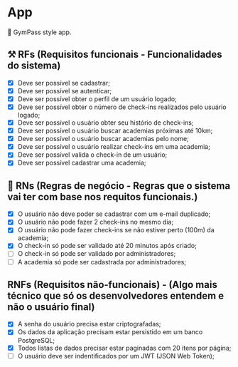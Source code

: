 # App

👊 GymPass style app.

## ⚒️ RFs (Requisitos funcionais - Funcionalidades do sistema)

- [x] Deve ser possível se cadastrar;
- [x] Deve ser possível se autenticar;
- [x] Deve ser possível obter o perfil de um usuário logado;
- [x] Deve ser possível obter o número de check-ins realizados pelo usuário logado;
- [x] Deve ser possível o usuário obter seu histório de check-ins;
- [x] Deve ser possível o usuário buscar academias próximas até 10km;
- [x] Deve ser possível o usuário buscar academias pelo nome;
- [x] Deve ser possível o usuário realizar check-ins em uma academia;
- [x] Deve ser possível valida o check-in de um usuário;
- [x] Deve ser possível cadastrar uma academia;

## 🔑 RNs (Regras de negócio - Regras que o sistema vai ter com base nos requitos funcionais.)

- [x] O usuário não deve poder se cadastrar com um e-mail duplicado;
- [x] O usuário não pode fazer 2 check-ins no mesmo dia;
- [x] O usuário não pode fazer check-ins se não estiver perto (100m) da academia;
- [x] O check-in só pode ser validado até 20 minutos após criado;
- [ ] O check-in só pode ser validado por administradores;
- [ ] A academia só pode ser cadastrada por administradores;

## RNFs (Requisitos não-funcionais) - (Algo mais técnico que só os desenvolvedores entendem e não o usuário final)

- [x] A senha do usuário precisa estar criptografadas;
- [x] Os dados da aplicação precisam estar persistido em um banco PostgreSQL;
- [x] Todos listas de dados precisar estar paginadas com 20 itens por página;
- [ ] O usuário deve ser indentificados por um JWT (JSON Web Token);
